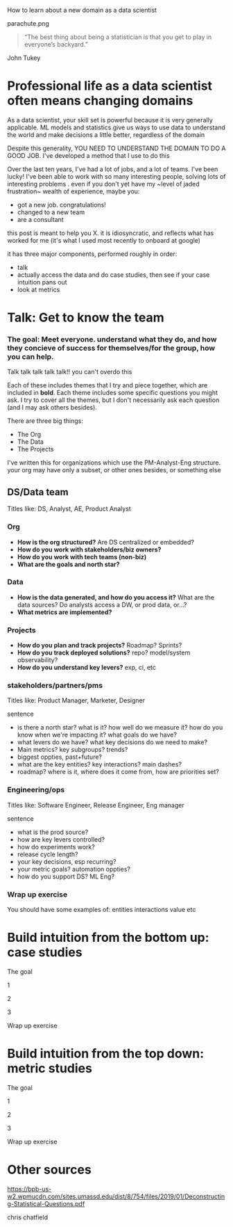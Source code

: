 How to learn about a new domain as a data scientist

parachute.png

> “The best thing about being a statistician is that you get to play in everyone’s backyard.”

John Tukey

# Professional life as a data scientist often means changing domains

As a data scientist, your skill set is powerful because it is very generally applicable. ML models and statistics give us ways to use data to understand the world and make decisions a little better, regardless of the domain

Despite this generality, YOU NEED TO UNDERSTAND THE DOMAIN TO DO A GOOD JOB. I've developed a method that I use to do this

Over the last ten years, I've had a lot of jobs, and a lot of teams. I've been lucky! I've been able to work with so many interesting people, solving lots of interesting problems . even if you don't yet have my ~level of jaded frustration~ wealth of experience, maybe you:
* got a new job. congratulations!
* changed to a new team
* are a consultant

this post is meant to help you X. it is idiosyncratic, and reflects what has worked for me (it's what I used most recently to onboard at google)

it has three major components, performed roughly in order:
* talk
* actually access the data and do case studies, then see if your case intuition pans out
* look at metrics

# Talk: Get to know the team

### The goal: Meet everyone. understand what they do, and how they concieve of success for themselves/for the group, how you can help.

Talk talk talk talk talk!! you can't overdo this

Each of these includes themes that I try and piece together, which are included in **bold**. Each theme includes some specific questions you might ask. I try to cover all the themes, but I don't necessarily ask each question (and I may ask others besides).

There are three big things:
* The Org
* The Data
* The Projects

I've written this for organizations which use the PM-Analyst-Eng structure. your org may have only a subset, or other ones besides, or something else

## DS/Data team

Titles like: DS, Analyst, AE, Product Analyst

### Org
* **How is the org structured?** Are DS centralized or embedded?
* **How do you work with stakeholders/biz owners?**
* **How do you work with tech teams (non-biz)**
* **What are the goals and north star?**

### Data
* **How is the data generated, and how do you access it?** What are the data sources? Do analysts access a DW, or prod data, or...?
* **What metrics are implemented?**

### Projects
* **How do you plan and track projects?** Roadmap? Sprints?
* **How do you track deployed solutions?**  repo? model/system observability?
* **How do you understand key levers?** exp, ci, etc

### stakeholders/partners/pms

Titles like: Product Manager, Marketer, Designer

sentence

* is there a north star? what is it? how well do we measure it? how do you know when we're impacting it? what goals do we have?
* what levers do we have? what key decisions do we need to make?
* Main metrics? key subgroups? trends?
* biggest oppties, past+future?
* what are the key entities? key interactions? main dashes?
* roadmap? where is it, where does it come from, how are priorities set?



### Engineering/ops

Titles like: Software Engineer, Release Engineer, Eng manager

sentence

* what is the prod source?
* how are key levers controlled?
* how do experiments work?
* release cycle length?
* your key decisions, esp recurring?
* your metric goals? automation oppties?
* how do you support DS? ML Eng?

### Wrap up exercise

You should have some examples of: entities interactions value etc

# Build intuition from the bottom up: case studies

The goal

1

2

3

Wrap up exercise

# Build intuition from the top down: metric studies

The goal

1

2

3

Wrap up exercise

# Other sources

https://bpb-us-w2.wpmucdn.com/sites.umassd.edu/dist/8/754/files/2019/01/Deconstructing-Statistical-Questions.pdf

chris chatfield
